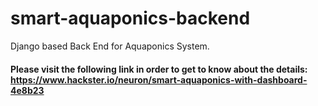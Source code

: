 # smart-aquaponics-backend
Django based Back End for Aquaponics System.

#### Please visit the following link in order to get to know about the details: https://www.hackster.io/neuron/smart-aquaponics-with-dashboard-4e8b23
